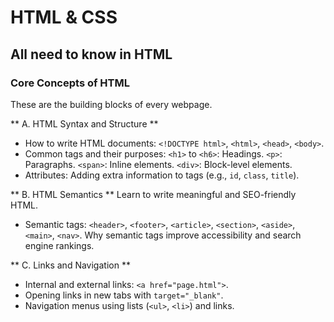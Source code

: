 # HTML & CSS

## All need to know in HTML


### Core Concepts of HTML

These are the building blocks of every webpage.

** A. HTML Syntax and Structure **
- How to write HTML documents: `<!DOCTYPE html>`, `<html>`, `<head>`, `<body>`.
- Common tags and their purposes:
`<h1>` to `<h6>`: Headings.
`<p>`: Paragraphs.
`<span>`: Inline elements.
`<div>`: Block-level elements.
- Attributes: Adding extra information to tags (e.g., `id`, `class`, `title`).

** B. HTML Semantics **
Learn to write meaningful and SEO-friendly HTML.

- Semantic tags:
`<header>`, `<footer>`, `<article>`, `<section>`, `<aside>`, `<main>`, `<nav>`.
Why semantic tags improve accessibility and search engine rankings.

** C. Links and Navigation **
- Internal and external links: `<a href="page.html">`.
- Opening links in new tabs with `target="_blank"`.
- Navigation menus using lists (`<ul>`, `<li>`) and links.